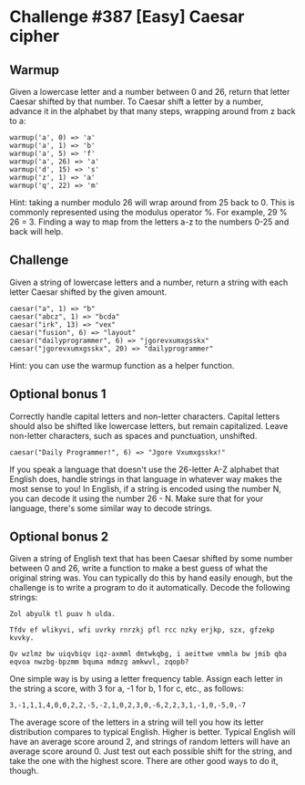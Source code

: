 # Challenge #387 [Easy] Caesar cipher
## Warmup
Given a lowercase letter and a number between 0 and 26, return that letter Caesar shifted by that number. To Caesar shift a letter by a number, advance it in the alphabet by that many steps, wrapping around from z back to a:

    warmup('a', 0) => 'a'
	warmup('a', 1) => 'b'
	warmup('a', 5) => 'f'
	warmup('a', 26) => 'a'
	warmup('d', 15) => 's'
	warmup('z', 1) => 'a'
	warmup('q', 22) => 'm'


Hint: taking a number modulo 26 will wrap around from 25 back to 0. This is commonly represented using the modulus operator %. For example, 29 % 26 = 3. Finding a way to map from the letters a-z to the numbers 0-25 and back will help.

## Challenge
Given a string of lowercase letters and a number, return a string with each letter Caesar shifted by the given amount.

	caesar("a", 1) => "b"
	caesar("abcz", 1) => "bcda"
	caesar("irk", 13) => "vex"
	caesar("fusion", 6) => "layout"
	caesar("dailyprogrammer", 6) => "jgorevxumxgsskx"
	caesar("jgorevxumxgsskx", 20) => "dailyprogrammer"
Hint: you can use the warmup function as a helper function.

## Optional bonus 1
Correctly handle capital letters and non-letter characters. Capital letters should also be shifted like lowercase letters, but remain capitalized. Leave non-letter characters, such as spaces and punctuation, unshifted.

	caesar("Daily Programmer!", 6) => "Jgore Vxumxgsskx!"
	
If you speak a language that doesn't use the 26-letter A-Z alphabet that English does, handle strings in that language in whatever way makes the most sense to you! In English, if a string is encoded using the number N, you can decode it using the number 26 - N. Make sure that for your language, there's some similar way to decode strings.

## Optional bonus 2
Given a string of English text that has been Caesar shifted by some number between 0 and 26, write a function to make a best guess of what the original string was. You can typically do this by hand easily enough, but the challenge is to write a program to do it automatically. Decode the following strings:

	Zol abyulk tl puav h ulda.

	Tfdv ef wlikyvi, wfi uvrky rnrzkj pfl rcc nzky erjkp, szx, gfzekp kvvky.

	Qv wzlmz bw uiqvbiqv iqz-axmml dmtwkqbg, i aeittwe vmmla bw jmib qba eqvoa nwzbg-bpzmm bquma mdmzg amkwvl, zqopb?
One simple way is by using a letter frequency table. Assign each letter in the string a score, with 3 for a, -1 for b, 1 for c, etc., as follows:

	3,-1,1,1,4,0,0,2,2,-5,-2,1,0,2,3,0,-6,2,2,3,1,-1,0,-5,0,-7
The average score of the letters in a string will tell you how its letter distribution compares to typical English. Higher is better. Typical English will have an average score around 2, and strings of random letters will have an average score around 0. Just test out each possible shift for the string, and take the one with the highest score. There are other good ways to do it, though.
